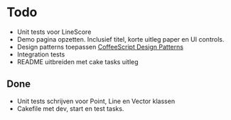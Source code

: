 # Todo

* Unit tests voor LineScore
* Demo pagina opzetten. Inclusief titel, korte uitleg paper en UI controls.
* Design patterns toepassen [CoffeeScript Design Patterns](http://www.slideshare.net/TrevorBurnham/coffee-script-design-patterns)
* Integration tests
* README uitbreiden met cake tasks uitleg

## Done

+ Unit tests schrijven voor Point, Line en Vector klassen
+ Cakefile met dev, start en test tasks.